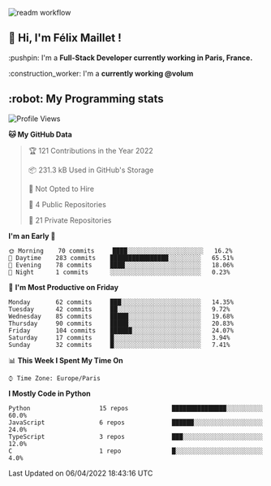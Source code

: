 ![readm workflow](https://github.com/fmaillet24/fmaillet24/actions/workflows/main.yml/badge.svg)

<h2>👋 Hi, I'm Félix Maillet !</h2>

<p>:pushpin: I'm a <strong>Full-Stack Developer currently working in Paris, France.</strong></p>
<p>:construction_worker: I'm a <strong>currently working @volum</strong></p>

<h2>:robot: My Programming stats</h2>

<!--START_SECTION:waka-->
![Profile Views](http://img.shields.io/badge/Profile%20Views-0-blue)

**🐱 My GitHub Data** 

> 🏆 121 Contributions in the Year 2022
 > 
> 📦 231.3 kB Used in GitHub's Storage 
 > 
> 🚫 Not Opted to Hire
 > 
> 📜 4 Public Repositories 
 > 
> 🔑 21 Private Repositories  
 > 
**I'm an Early 🐤** 

```text
🌞 Morning    70 commits     ████░░░░░░░░░░░░░░░░░░░░░   16.2% 
🌆 Daytime    283 commits    ████████████████░░░░░░░░░   65.51% 
🌃 Evening    78 commits     ████░░░░░░░░░░░░░░░░░░░░░   18.06% 
🌙 Night      1 commits      ░░░░░░░░░░░░░░░░░░░░░░░░░   0.23%

```
📅 **I'm Most Productive on Friday** 

```text
Monday       62 commits     ███░░░░░░░░░░░░░░░░░░░░░░   14.35% 
Tuesday      42 commits     ██░░░░░░░░░░░░░░░░░░░░░░░   9.72% 
Wednesday    85 commits     █████░░░░░░░░░░░░░░░░░░░░   19.68% 
Thursday     90 commits     █████░░░░░░░░░░░░░░░░░░░░   20.83% 
Friday       104 commits    ██████░░░░░░░░░░░░░░░░░░░   24.07% 
Saturday     17 commits     █░░░░░░░░░░░░░░░░░░░░░░░░   3.94% 
Sunday       32 commits     █░░░░░░░░░░░░░░░░░░░░░░░░   7.41%

```


📊 **This Week I Spent My Time On** 

```text
⌚︎ Time Zone: Europe/Paris

```

**I Mostly Code in Python** 

```text
Python                   15 repos            ███████████████░░░░░░░░░░   60.0% 
JavaScript               6 repos             ██████░░░░░░░░░░░░░░░░░░░   24.0% 
TypeScript               3 repos             ███░░░░░░░░░░░░░░░░░░░░░░   12.0% 
C                        1 repo              █░░░░░░░░░░░░░░░░░░░░░░░░   4.0%

```



 Last Updated on 06/04/2022 18:43:16 UTC
<!--END_SECTION:waka-->
